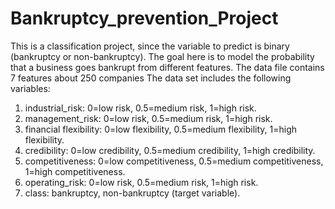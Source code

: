 # Bankruptcy_prevention_Project

This is a classification project, since the variable to predict is binary (bankruptcy or non-bankruptcy). The goal here is to model the probability that a business goes bankrupt from different features.
The data file contains 7 features about 250 companies
The data set includes the following variables:
1. industrial_risk: 0=low risk, 0.5=medium risk, 1=high risk.
2. management_risk: 0=low risk, 0.5=medium risk, 1=high risk.
3. financial flexibility: 0=low flexibility, 0.5=medium flexibility, 1=high flexibility.
4. credibility: 0=low credibility, 0.5=medium credibility, 1=high credibility.
5. competitiveness: 0=low competitiveness, 0.5=medium competitiveness, 1=high competitiveness.
6. operating_risk: 0=low risk, 0.5=medium risk, 1=high risk.
7. class: bankruptcy, non-bankruptcy (target variable).
